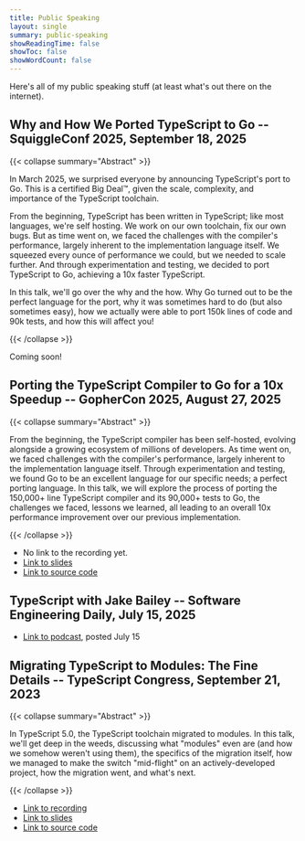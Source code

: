 ```yaml
---
title: Public Speaking
layout: single
summary: public-speaking
showReadingTime: false
showToc: false
showWordCount: false
---
```


Here's all of my public speaking stuff (at least what's out there on the
internet).

## Why and How We Ported TypeScript to Go -- SquiggleConf 2025, September 18, 2025

{{< collapse summary="Abstract" >}}

In March 2025, we surprised everyone by announcing TypeScript's port to Go. This
is a certified Big Deal™, given the scale, complexity, and importance of the
TypeScript toolchain.

From the beginning, TypeScript has been written in TypeScript; like most
languages, we're self hosting. We work on our own toolchain, fix our own bugs.
But as time went on, we faced the challenges with the compiler's performance,
largely inherent to the implementation language itself. We squeezed every ounce
of performance we could, but we needed to scale further. And through
experimentation and testing, we decided to port TypeScript to Go, achieving a
10x faster TypeScript.

In this talk, we'll go over the why and the how. Why Go turned out to be the
perfect language for the port, why it was sometimes hard to do (but also
sometimes easy), how we actually were able to port 150k lines of code and 90k
tests, and how this will affect you!

{{< /collapse >}}

Coming soon!

## Porting the TypeScript Compiler to Go for a 10x Speedup -- GopherCon 2025, August 27, 2025

{{< collapse summary="Abstract" >}}

From the beginning, the TypeScript compiler has been self-hosted, evolving
alongside a growing ecosystem of millions of developers. As time went on, we
faced challenges with the compiler's performance, largely inherent to the
implementation language itself. Through experimentation and testing, we found Go
to be an excellent language for our specific needs; a perfect porting language.
In this talk, we will explore the process of porting the 150,000+ line
TypeScript compiler and its 90,000+ tests to Go, the challenges we faced,
lessons we learned, all leading to an overall 10x performance improvement over
our previous implementation.

{{< /collapse >}}

- No link to the recording yet.
- [Link to slides](https://jakebailey.dev/talk-gophercon-2025)
- [Link to source code](https://github.com/jakebailey/talk-gophercon-2025)

## TypeScript with Jake Bailey -- Software Engineering Daily, July 15, 2025

- [Link to podcast](https://softwareengineeringdaily.com/2025/07/15/typescript-with-jake-bailey/),
  posted July 15

## Migrating TypeScript to Modules: The Fine Details -- TypeScript Congress, September 21, 2023

{{< collapse summary="Abstract" >}}

In TypeScript 5.0, the TypeScript toolchain migrated to modules. In this talk,
we'll get deep in the weeds, discussing what "modules" even are (and how we
somehow weren't using them), the specifics of the migration itself, how we
managed to make the switch "mid-flight" on an actively-developed project, how
the migration went, and what's next.

{{< /collapse >}}

- [Link to recording](https://gitnation.com/contents/migrating-typescript-to-modules-the-fine-details)
- [Link to slides](https://jakebailey.dev/talk-tscongress-2023)
- [Link to source code](https://github.com/jakebailey/talk-tscongress-2023)
